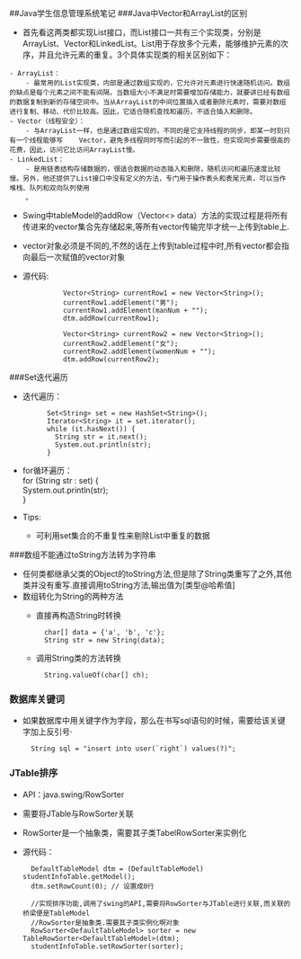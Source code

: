 ##Java学生信息管理系统笔记
###Java中Vector和ArrayList的区别
   -   首先看这两类都实现List接口，而List接口一共有三个实现类，分别是ArrayList、Vector和LinkedList。List用于存放多个元素，能够维护元素的次序，并且允许元素的重复。3个具体实现类的相关区别如下：

	- ArrayList：
		- 最常用的List实现类，内部是通过数组实现的，它允许对元素进行快速随机访问。数组的缺点是每个元素之间不能有间隔，当数组大小不满足时需要增加存储能力，就要讲已经有数组的数据复制到新的存储空间中。当从ArrayList的中间位置插入或者删除元素时，需要对数组进行复制、移动、代价比较高。因此，它适合随机查找和遍历，不适合插入和删除。
	- Vector（线程安全）：
		- 与ArrayList一样，也是通过数组实现的，不同的是它支持线程的同步，即某一时刻只有一个线程能够写	Vector，避免多线程同时写而引起的不一致性，但实现同步需要很高的花费，因此，访问它比访问ArrayList慢。
	- LinkedList：
		- 是用链表结构存储数据的，很适合数据的动态插入和删除，随机访问和遍历速度比较慢。另外，他还提供了List接口中没有定义的方法，专门用于操作表头和表尾元素，可以当作堆栈、队列和双向队列使用
		。
- Swing中tableModel的addRow（Vector<> data）方法的实现过程是将所有传进来的vector集合先存储起来,等所有vector传输完毕才统一上传到table上.
- vector对象必须是不同的,不然的话在上传到table过程中时,所有vector都会指向最后一次赋值的vector对象
- 源代码:
	
				Vector<String> currentRow1 = new Vector<String>();
				currentRow1.addElement("男");
				currentRow1.addElement(manNum + "");
				dtm.addRow(currentRow1);
		
				Vector<String> currentRow2 = new Vector<String>();
				currentRow2.addElement("女");
				currentRow2.addElement(womenNum + "");
				dtm.addRow(currentRow2); 

###Set迭代遍历
- 迭代遍历：  
	
			Set<String> set = new HashSet<String>();  
			Iterator<String> it = set.iterator();  
			while (it.hasNext()) {  
			  String str = it.next();  
			  System.out.println(str);  
			}  
- for循环遍历：  
			for (String str : set) {  
			 System.out.println(str);  
			}  

- Tips:
	- 可利用set集合的不重复性来剔除List中重复的数据

###数组不能通过toString方法转为字符串
- 任何类都继承父类的Object的toString方法,但是除了String类重写了之外,其他类并没有重写.直接调用toString方法,输出值为[类型@哈希值]
- 数组转化为String的两种方法
	- 直接再构造String时转换
	
			char[] data = {'a', 'b', 'c'};
			String str = new String(data);
	- 调用String类的方法转换

			String.valueOf(char[] ch);

### 数据库关键词
- 如果数据库中用关键字作为字段，那么在书写sql语句的时候，需要给该关键字加上反引号·

		String sql = "insert into user(`right`) values(?)";

### JTable排序
- API：java.swing/RowSorter
- 需要将JTable与RowSorter关联
- RowSorter是一个抽象类，需要其子类TabelRowSorter来实例化
- 源代码：

		DefaultTableModel dtm = (DefaultTableModel) studentInfoTable.getModel();
		dtm.setRowCount(0); // 设置成0行
		
		//实现排序功能,调用了swing的API,需要将RowSorter与JTable进行关联,而关联的桥梁便是TableModel
		//RowSorter是抽象类.需要其子类实例化啊对象
		RowSorter<DefaultTableModel> sorter = new TableRowSorter<DefaultTableModel>(dtm);
		studentInfoTable.setRowSorter(sorter);